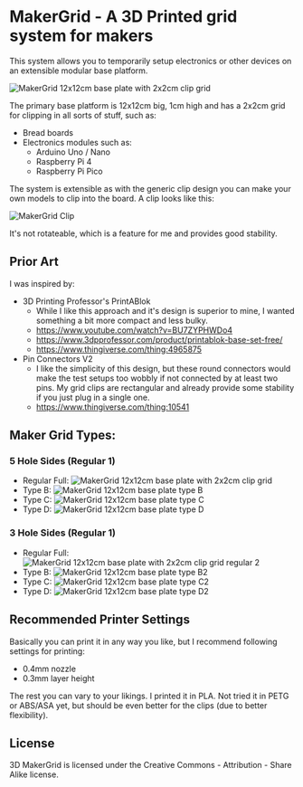 # MakerGrid - A 3D Printed grid system for makers

This system allows you to temporarily setup electronics or other
devices on an extensible modular base platform.

![MakerGrid 12x12cm base plate with 2x2cm clip grid](res/maker_grid_2cm.png)

The primary base platform
is 12x12cm big, 1cm high and has a 2x2cm grid for clipping in all sorts of stuff,
such as:

- Bread boards
- Electronics modules such as:
  - Arduino Uno / Nano
  - Raspberry Pi 4
  - Raspberry Pi Pico

The system is extensible as with the generic clip design you can make
your own models to clip into the board. A clip looks like this:

![MakerGrid Clip](res/clip_10mm.png)

It's not rotateable, which is a feature for me and provides good stability.

## Prior Art

I was inspired by:

- 3D Printing Professor's PrintABlok
  - While I like this approach and it's design is superior to mine, I wanted
    something a bit more compact and less bulky.
  - https://www.youtube.com/watch?v=BU7ZYPHWDo4
  - https://www.3dpprofessor.com/product/printablok-base-set-free/
  - https://www.thingiverse.com/thing:4965875
- Pin Connectors V2
  - I like the simplicity of this design, but these round connectors
    would make the test setups too wobbly if not connected by at least two
    pins. My grid clips are rectangular and already provide some stability
    if you just plug in a single one.
  - https://www.thingiverse.com/thing:10541

## Maker Grid Types:

### 5 Hole Sides (Regular 1)

- Regular Full:
![MakerGrid 12x12cm base plate with 2x2cm clip grid](res/maker_grid_2cm.png)
- Type B:
![MakerGrid 12x12cm base plate type B](res/maker_grid_2cm_type_b.png)
- Type C:
![MakerGrid 12x12cm base plate type C](res/maker_grid_2cm_type_c.png)
- Type D:
![MakerGrid 12x12cm base plate type D](res/maker_grid_2cm_type_d.png)

### 3 Hole Sides (Regular 1)

- Regular Full:
![MakerGrid 12x12cm base plate with 2x2cm clip grid regular 2](res/maker_grid_2cm_r2.png)
- Type B:
![MakerGrid 12x12cm base plate type B2](res/maker_grid_2cm_type_b2.png)
- Type C:
![MakerGrid 12x12cm base plate type C2](res/maker_grid_2cm_type_c2.png)
- Type D:
![MakerGrid 12x12cm base plate type D2](res/maker_grid_2cm_type_d2.png)

## Recommended Printer Settings

Basically you can print it in any way you like, but I recommend
following settings for printing:

- 0.4mm nozzle
- 0.3mm layer height

The rest you can vary to your likings. I printed it in PLA. Not tried
it in PETG or ABS/ASA yet, but should be even better for the clips (due to
better flexibility).

## License

3D MakerGrid is licensed under the
Creative Commons - Attribution - Share Alike
license.
